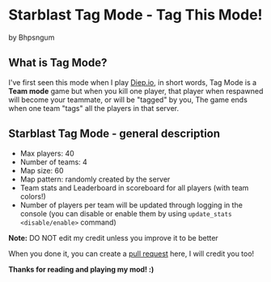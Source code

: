 # Starblast Tag Mode - Tag This Mode!
by Bhpsngum

## What is Tag Mode?

I've first seen this mode when I play [Diep.io](https://diep.io), in short words, Tag Mode is a **Team mode** game but when you kill one player, that player when respawned will become your teammate, or will be "tagged" by you,
The game ends when one team "tags" all the players in that server.

## Starblast Tag Mode - general description

* Max players: 40
* Number of teams: 4
* Map size: 60
* Map pattern: randomly created by the server
* Team stats and Leaderboard in scoreboard for all players (with team colors!)
* Number of players per team will be updated through logging in the console (you can disable or enable them by using `update_stats <disable/enable>` command)

**Note:** DO NOT edit my credit unless you improve it to be better

When you done it, you can create a [pull request](https://github.com/Bhpsngum/Starblast_Tag_Mode/pulls) here, I will credit you too!

**Thanks for reading and playing my mod! :)**
